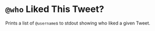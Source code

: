 # `@who` Liked This Tweet?
Prints a list of `@username`s to stdout showing who liked a given Tweet.
